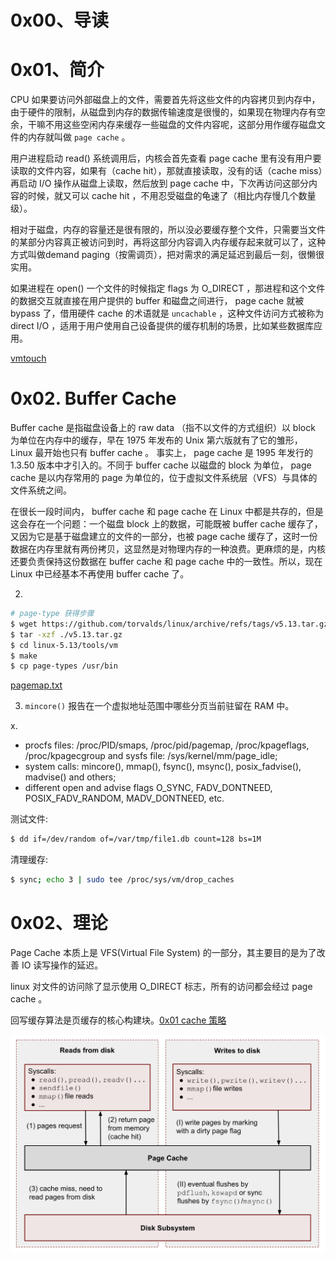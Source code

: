 # 0x00、导读

# 0x01、简介

CPU 如果要访问外部磁盘上的文件，需要首先将这些文件的内容拷贝到内存中，由于硬件的限制，从磁盘到内存的数据传输速度是很慢的，如果现在物理内存有空余，干嘛不用这些空闲内存来缓存一些磁盘的文件内容呢，这部分用作缓存磁盘文件的内存就叫做 `page cache` 。

用户进程启动 read() 系统调用后，内核会首先查看 page cache 里有没有用户要读取的文件内容，如果有（cache hit），那就直接读取，没有的话（cache miss）再启动 I/O 操作从磁盘上读取，然后放到 page cache 中，下次再访问这部分内容的时候，就又可以 cache hit ，不用忍受磁盘的龟速了（相比内存慢几个数量级）。

相对于磁盘，内存的容量还是很有限的，所以没必要缓存整个文件，只需要当文件的某部分内容真正被访问到时，再将这部分内容调入内存缓存起来就可以了，这种方式叫做demand paging（按需调页），把对需求的满足延迟到最后一刻，很懒很实用。

如果进程在 open() 一个文件的时候指定 flags 为 O_DIRECT ，那进程和这个文件的数据交互就直接在用户提供的 buffer 和磁盘之间进行， page cache 就被 bypass 了，借用硬件 cache 的术语就是 `uncachable` ，这种文件访问方式被称为 direct I/O ，适用于用户使用自己设备提供的缓存机制的场景，比如某些数据库应用。

[vmtouch](../util/vmtouch.md)

# 0x02. Buffer Cache

Buffer cache 是指磁盘设备上的 raw data （指不以文件的方式组织）以 block 为单位在内存中的缓存，早在 1975 年发布的 Unix 第六版就有了它的雏形， Linux 最开始也只有 buffer cache 。
事实上， page cache 是 1995 年发行的 1.3.50 版本中才引入的。不同于 buffer cache 以磁盘的 block 为单位， page cache 是以内存常用的 page 为单位的，位于虚拟文件系统层（VFS）与具体的文件系统之间。

在很长一段时间内， buffer cache 和 page cache 在 Linux 中都是共存的，但是这会存在一个问题：一个磁盘 block 上的数据，可能既被 buffer cache 缓存了，又因为它是基于磁盘建立的文件的一部分，也被 page cache 缓存了，这时一份数据在内存里就有两份拷贝，这显然是对物理内存的一种浪费。更麻烦的是，内核还要负责保持这份数据在 buffer cache 和 page cache 中的一致性。所以，现在 Linux 中已经基本不再使用 buffer cache 了。

2. 
```bash
# page-type 获得步骤
$ wget https://github.com/torvalds/linux/archive/refs/tags/v5.13.tar.gz
$ tar -xzf ./v5.13.tar.gz
$ cd linux-5.13/tools/vm
$ make
$ cp page-types /usr/bin
```
[pagemap.txt](https://www.kernel.org/doc/html/v5.0/admin-guide/mm/pagemap.html)

3. `mincore()` 报告在一个虚拟地址范围中哪些分页当前驻留在 RAM 中。

x. 
- procfs files: /proc/PID/smaps, /proc/pid/pagemap, /proc/kpageflags, /proc/kpagecgroup and sysfs file: /sys/kernel/mm/page_idle;
- system calls: mincore(), mmap(), fsync(), msync(), posix_fadvise(), madvise() and others;
- different open and advise flags O_SYNC, FADV_DONTNEED, POSIX_FADV_RANDOM, MADV_DONTNEED, etc.

测试文件:
```bash
$ dd if=/dev/random of=/var/tmp/file1.db count=128 bs=1M
```

清理缓存:
```bash
$ sync; echo 3 | sudo tee /proc/sys/vm/drop_caches
```

# 0x02、理论

Page Cache 本质上是 VFS(Virtual File System) 的一部分，其主要目的是为了改善 IO 读写操作的延迟。

linux 对文件的访问除了显示使用 O_DIRECT 标志，所有的访问都会经过 page cache 。

回写缓存算法是页缓存的核心构建块。[0x01 cache 策略](../memory/cache02.md)


![write-back](../../pic/linux/memory/page-cache.png)